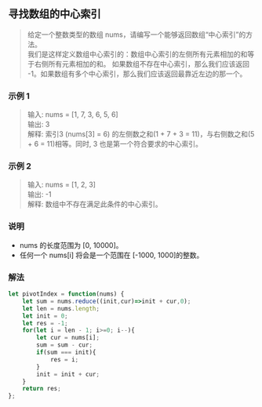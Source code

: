
## 寻找数组的中心索引
> 给定一个整数类型的数组 nums，请编写一个能够返回数组“中心索引”的方法。        
> 我们是这样定义数组中心索引的：数组中心索引的左侧所有元素相加的和等于右侧所有元素相加的和。 
> 如果数组不存在中心索引，那么我们应该返回 -1。如果数组有多个中心索引，那么我们应该返回最靠近左边的那一个。

### 示例 1
> 输入: nums = [1, 7, 3, 6, 5, 6]     
> 输出: 3         
> 解释: 索引3 (nums[3] = 6) 的左侧数之和(1 + 7 + 3 = 11)，与右侧数之和(5 + 6 = 11)相等。同时, 3 也是第一个符合要求的中心索引。

### 示例 2
> 输入: nums = [1, 2, 3]              
> 输出: -1                
> 解释: 数组中不存在满足此条件的中心索引。     


### 说明
+ nums 的长度范围为 [0, 10000]。       
+ 任何一个 nums[i] 将会是一个范围在 [-1000, 1000]的整数。       

### 解法 
```javascript 1.8
let pivotIndex = function(nums) {
    let sum = nums.reduce((init,cur)=>init + cur,0);
    let len = nums.length;
    let init = 0;
    let res = -1;
    for(let i = len - 1; i>=0; i--){
        let cur = nums[i];
        sum = sum - cur;
        if(sum === init){
            res = i;
        }
        init = init + cur;
    }
    return res;
};
```
